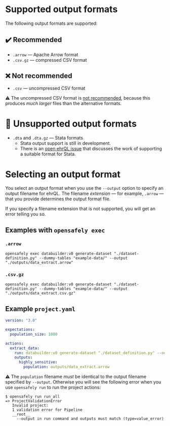 # Supported output formats

The following output formats are supported:

## :heavy_check_mark: Recommended

* `.arrow` — Apache Arrow format
* `.csv.gz` — compressed CSV format

## :x: Not recommended

* `.csv` — uncompressed CSV format

:warning: The uncompressed CSV format is [not recommended](https://www.opensafely.org/changelog/2023-02-02/),
because this produces *much larger* files than the alternative formats.

# :construction: Unsupported output formats

* `.dta` and `.dta.gz` — Stata formats
  * Stata output support is still in development.
  * There is an [open ehrQL issue](https://github.com/opensafely-core/ehrql/issues/794) that discusses the work
    of supporting a suitable format for Stata.

# Selecting an output format

You select an output format
when you use the `--output` option to specify an output filename for ehrQL.
The filename *extension* — for example, `.arrow` — that you provide determines the output format file.

If you specify a filename extension that is not supported,
you will get an error telling you so.

## Examples with `opensafely exec`

### `.arrow`

```
opensafely exec databuilder:v0 generate-dataset "./dataset-definition.py" --dummy-tables "example-data/" --output "./outputs/data_extract.arrow"
```

### `.csv.gz`

```
opensafely exec databuilder:v0 generate-dataset "./dataset-definition.py" --dummy-tables "example-data/" --output "./outputs/data_extract.csv.gz"
```

## Example `project.yaml`

```yaml
version: "3.0"

expectations:
  population_size: 1000

actions:
  extract_data:
    run: databuilder:v0 generate-dataset "./dataset_definition.py" --output "outputs/data_extract.arrow"
    outputs:
      highly_sensitive:
        population: outputs/data_extract.arrow
```

:warning: The `population` filename *must* be identical to the output filename specified by `--output`.
Otherwise you will see the following error when you use `opensafely run`
to run the project actions:

```
$ opensafely run run_all
=> ProjectValidationError
   Invalid project:
   1 validation error for Pipeline
   __root__
     --output in run command and outputs must match (type=value_error)
```
